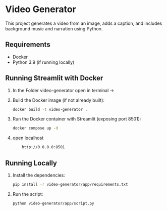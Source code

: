# Video Generator

This project generates a video from an image, adds a caption, and includes background music and narration using Python.

## Requirements

- Docker
- Python 3.9 (if running locally)


## Running Streamlit with Docker
1.
    In the Folder video-generator open in terminal ->

2. Build the Docker image (if not already built):
    ```sh
    docker build -t video-generator .
    ```

3. Run the Docker container with Streamlit (exposing port 8501):
    ```sh
    docker compose up -d 
    ```
4. open localhost 
    ```sh
        http://0.0.0.0:8501
    ```    

## Running Locally

1. Install the dependencies:
    ```sh
    pip install -r video-generator/app/requirements.txt
    ```

2. Run the script:
    ```sh
    python video-generator/app/script.py
    ```
